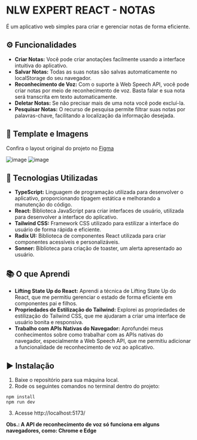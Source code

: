 # NLW EXPERT REACT - NOTAS

É um aplicativo web simples para criar e gerenciar notas de forma eficiente.

## ⚙️ Funcionalidades 

- **Criar Notas:** Você pode criar anotações facilmente usando a interface intuitiva do aplicativo.
- **Salvar Notas:** Todas as suas notas são salvas automaticamente no localStorage do seu navegador.
- **Reconhecimento de Voz:** Com o suporte à Web Speech API, você pode criar notas por meio de reconhecimento de voz. Basta falar e sua nota será transcrita em texto automaticamente.
- **Deletar Notas:** Se não precisar mais de uma nota você pode excluí-la.
- **Pesquisar Notas:** O recurso de pesquisa permite filtrar suas notas por palavras-chave, facilitando a localização da informação desejada.

## 📑 Template e Imagens

Confira o layout original do projeto no <a href="https://www.figma.com/community/file/1336456128647909148">Figma</a> 

![image](https://github.com/gsohz/nlw-expert-react/assets/98726404/5afb052f-6185-438b-821b-c32ae6e94bf6)
![image](https://github.com/gsohz/nlw-expert-react/assets/98726404/13680e27-9087-4dae-a08a-7bc43a6300ad)


## 🧪 Tecnologias Utilizadas

- **TypeScript:** Linguagem de programação utilizada para desenvolver o aplicativo, proporcionando tipagem estática e melhorando a manutenção do código.
- **React:** Biblioteca JavaScript para criar interfaces de usuário, utilizada para desenvolver a interface do aplicativo.
- **Tailwind CSS:** Framework CSS utilizado para estilizar a interface do usuário de forma rápida e eficiente.
- **Radix UI:** Biblioteca de componentes React utilizada para criar componentes acessíveis e personalizáveis.
- **Sonner:** Biblioteca para criação de toaster, um alerta apresentado ao usuário.

## 📚 O que Aprendi

- **Lifting State Up do React:** Aprendi a técnica de Lifting State Up do React, que me permitiu gerenciar o estado de forma eficiente em componentes pai e filhos.
- **Propriedades de Estilização do Tailwind:** Explorei as propriedades de estilização do Tailwind CSS, que me ajudaram a criar uma interface de usuário bonita e responsiva.
- **Trabalho com APIs Nativas do Navegador:** Aprofundei meus conhecimentos sobre como trabalhar com as APIs nativas do navegador, especialmente a Web Speech API, que me permitiu adicionar a funcionalidade de reconhecimento de voz ao aplicativo.

## ▶️ Instalação

1. Baixe o repositório para sua máquina local.
2. Rode os seguintes comandos no terminal dentro do projeto:
```
npm install
npm run dev
```
3. Acesse http://localhost:5173/

**Obs.: A API de reconhecimento de voz só funciona em alguns navegadores, como: Chrome e Edge**
